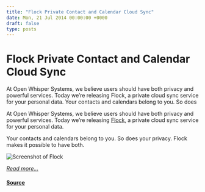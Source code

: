 ```yaml
---
title: "Flock Private Contact and Calendar Cloud Sync"
date: Mon, 21 Jul 2014 00:00:00 +0000
draft: false
type: posts
---
```

# Flock Private Contact and Calendar Cloud Sync





 At Open Whisper Systems, we believe users should have both privacy and powerful services. Today we’re releasing Flock, a private cloud sync service for your personal data. Your contacts and calendars belong to you. So does

At Open Whisper Systems, we believe users should have both privacy and powerful services. Today we’re releasing [Flock](https://play.google.com/store/apps/details?id=org.anhonesteffort.flock), a private cloud sync service for your personal data.

Your contacts and calendars belong to you. So does your privacy. Flock makes it possible to have both.

![Screenshot of Flock](/blog/images/flock.png)

[_Read more..._](https://signal.org/blog/flock/)

#### [Source](https://signal.org/blog/flock/)

